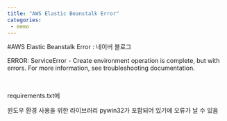 ```yaml
---
title: "AWS Elastic Beanstalk Error"
categories:
 - memo
---
```

#AWS Elastic Beanstalk Error : 네이버 블로그








ERROR: ServiceError - Create environment operation is complete, but with errors. For more information, see troubleshooting documentation.

​

requirements.txt에 

윈도우 환경 사용을 위한 라이브러리 pywin32가 포함되어 있기에 오류가 날 수 있음





 

